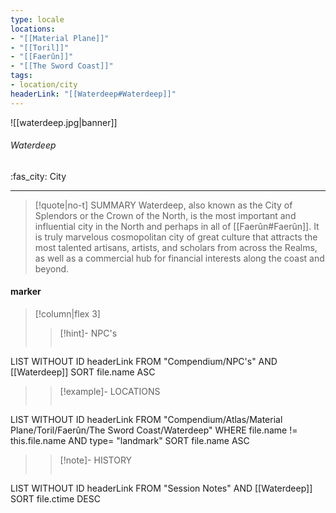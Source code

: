 ```yaml
---
type: locale
locations:
- "[[Material Plane]]"
- "[[Toril]]"
- "[[Faerûn]]"
- "[[The Sword Coast]]"
tags:
- location/city
headerLink: "[[Waterdeep#Waterdeep]]"
---
```


![[waterdeep.jpg|banner]]
###### Waterdeep
<span class="sub2">:fas_city: City</span>
___

> [!quote|no-t] SUMMARY
>Waterdeep, also known as the City of Splendors or the Crown of the North, is the most important and influential city in the North and perhaps in all of [[Faerûn#Faerûn]]. It is truly marvelous cosmopolitan city of great culture that attracts the most talented artisans, artists, and scholars from across the Realms, as well as a commercial hub for financial interests along the coast and beyond.

#### marker
> [!column|flex 3]
>> [!hint]-  NPC's
>> ```dataview
LIST WITHOUT ID headerLink
FROM "Compendium/NPC's" AND [[Waterdeep]]
SORT file.name ASC
>
>> [!example]- LOCATIONS
>>```dataview
LIST WITHOUT ID headerLink
FROM "Compendium/Atlas/Material Plane/Toril/Faerûn/The Sword Coast/Waterdeep"
WHERE file.name != this.file.name AND type= "landmark"
SORT file.name ASC
>
>> [!note]- HISTORY
>>```dataview
LIST WITHOUT ID headerLink
FROM "Session Notes" AND [[Waterdeep]]
SORT file.ctime DESC